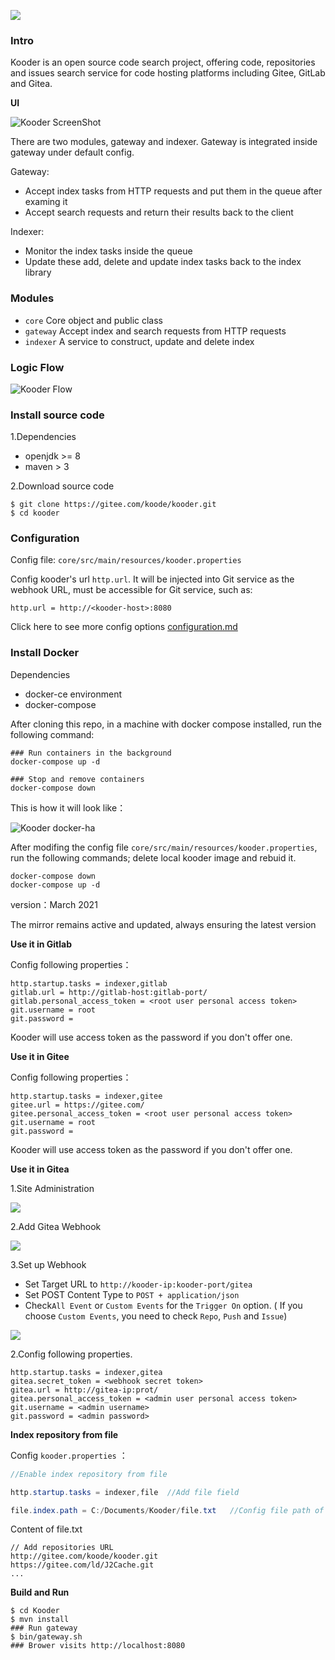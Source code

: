 ![](./gateway/src/main/webapp/img/kooder_logo.png)
### Intro

Kooder is an open source code search project, offering code, repositories and issues search service for code hosting platforms including Gitee, GitLab and Gitea.


**UI**

![Kooder ScreenShot](docs/img/screenshot.png)

There are two modules, gateway and indexer. Gateway is integrated inside gateway under default config.

Gateway:
- Accept index tasks from HTTP requests and put them in the queue after examing it
- Accept search requests and return their results back to the client

Indexer:
- Monitor the index tasks inside the queue
- Update these add, delete and update index tasks back to the index library

### Modules

* `core`    Core object and public class
* `gateway` Accept index and search requests from HTTP requests
* `indexer` A service to construct, update and delete index

### Logic Flow

![Kooder Flow](docs/img/gsearch-flow.png)

### Install source code

1.Dependencies

* openjdk >= 8
* maven > 3

2.Download source code

```
$ git clone https://gitee.com/koode/kooder.git
$ cd kooder
```

### Configuration

Config file: `core/src/main/resources/kooder.properties`

Config kooder's url `http.url`. It will be injected into Git service as the webhook URL, must be accessible for Git service, such as:

```
http.url = http://<kooder-host>:8080
```
Click here to see more config options [configuration.md](docs/configuration.md)

### Install Docker
Dependencies
* docker-ce environment
* docker-compose

After cloning this repo, in a machine with docker compose installed, run the following command:


```
### Run containers in the background
docker-compose up -d 

### Stop and remove containers
docker-compose down
```

This is how it will look like：

![Kooder docker-ha](docs/img/docker-ha-kooder.png)

After modifing the config file `core/src/main/resources/kooder.properties`, run the following commands; delete local kooder image and rebuid it.

```
docker-compose down
docker-compose up -d
```

version：March 2021 

The mirror remains active and updated, always ensuring the latest version

**Use it in Gitlab**

Config following properties：

```
http.startup.tasks = indexer,gitlab
gitlab.url = http://gitlab-host:gitlab-port/  
gitlab.personal_access_token = <root user personal access token>  
git.username = root  
git.password =  
```

Kooder will use access token as the password if you don't offer one.

**Use it in Gitee**

Config following properties：

```
http.startup.tasks = indexer,gitee
gitee.url = https://gitee.com/  
gitee.personal_access_token = <root user personal access token>  
git.username = root  
git.password =  
```

Kooder will use access token as the password if you don't offer one.

**Use it in Gitea**

1.Site Administration

![](./docs/img/gitea_webhook.png)

2.Add Gitea Webhook

![](./docs/img/gitea_webhook_select.png)

3.Set up Webhook

* Set Target URL to  `http://kooder-ip:kooder-port/gitea`
* Set POST Content Type to `POST + application/json`
* Check`All Event` or `Custom Events` for the `Trigger On` option. ( If you choose `Custom Events`, you need to check `Repo`, `Push` and `Issue`)

![](./docs/img/gitea_webhook_setting.png)


2.Config following properties.

```
http.startup.tasks = indexer,gitea
gitea.secret_token = <webhook secret token>
gitea.url = http://gitea-ip:prot/
gitea.personal_access_token = <admin user personal access token>
git.username = <admin username>
git.password = <admin password>
```

**Index repository from file**

Config `kooder.properties` ：

```java
//Enable index repository from file

http.startup.tasks = indexer,file  //Add file field

file.index.path = C:/Documents/Kooder/file.txt	 //Config file path of file.txt
```

Content of file.txt
```
// Add repositories URL
http://gitee.com/koode/kooder.git
https://gitee.com/ld/J2Cache.git
...
```


**Build and Run**

```
$ cd Kooder
$ mvn install
### Run gateway
$ bin/gateway.sh
### Brower visits http://localhost:8080
```


